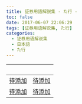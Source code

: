 ```yaml
---
title: 証券用語解説集 - た行 -
toc: false
date: 2017-06-07 22:06:29
tags: [证券用语解说集, た行]
categories:
  - 证券用语解说集
  - 日本語
  - た行
---
```


| &nbsp; | &nbsp; |
| :----- | :----- |
| [待添加](/证券用语解说集/日本語/た行/#) | [待添加](/证券用语解说集/日本語/た行/#) |
| [待添加](/证券用语解说集/日本語/た行/#) | [待添加](/证券用语解说集/日本語/た行/#) |
